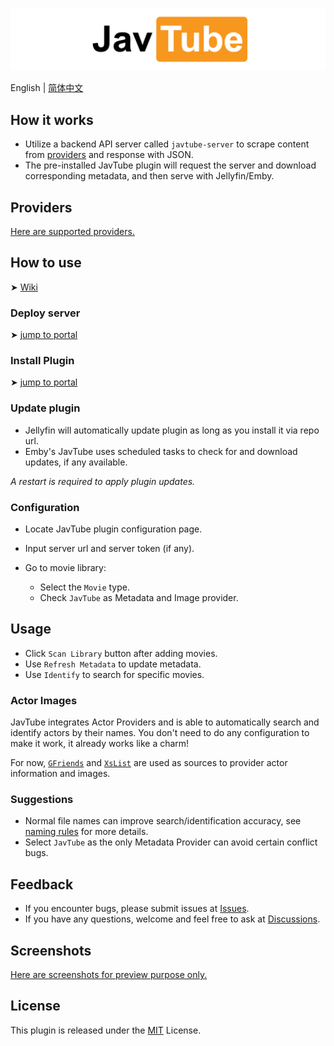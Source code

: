 ![Plugin Banner](logos/banner.png)

English | [简体中文](README_ZH.md)

## How it works

- Utilize a backend API server called `javtube-server` to scrape content from [providers](#providers) and response with JSON.
- The pre-installed JavTube plugin will request the server and download corresponding metadata, and then serve with Jellyfin/Emby.

## Providers

[Here are supported providers.](https://github.com/javtube/jellyfin-plugin-javtube/wiki/%E6%95%B0%E6%8D%AE%E6%9D%A5%E6%BA%90)

## How to use

➤ [Wiki](https://github.com/javtube/jellyfin-plugin-javtube/wiki)

### Deploy server

➤ [jump to portal](https://github.com/javtube/jellyfin-plugin-javtube/wiki/%E5%90%8E%E7%AB%AF%E9%83%A8%E7%BD%B2)

### Install Plugin

➤ [jump to portal](https://github.com/javtube/jellyfin-plugin-javtube/wiki/%E6%8F%92%E4%BB%B6%E5%AE%89%E8%A3%85)

### Update plugin

- Jellyfin will automatically update plugin as long as you install it via repo url.
- Emby's JavTube uses scheduled tasks to check for and download updates, if any available.

*A restart is required to apply plugin updates.*

### Configuration

- Locate JavTube plugin configuration page.
- Input server url and server token (if any).
- Go to movie library:

  - Select the `Movie` type.
  - Check `JavTube` as Metadata and Image provider.

## Usage

- Click `Scan Library` button after adding movies.
- Use `Refresh Metadata` to update metadata.
- Use `Identify` to search for specific movies.

### Actor Images

JavTube integrates Actor Providers and is able to automatically search and identify actors by their names. You don't need to do any configuration to make it work, it already works like a charm!

For now, [`GFriends`](https://github.com/xinxin8816/gfriends) and [`XsList`](https://xslist.org/zh) are used as sources to provider actor information and images.

### Suggestions

- Normal file names can improve search/identification accuracy, see [naming rules](https://github.com/javtube/jellyfin-plugin-javtube/wiki/%E5%91%BD%E5%90%8D%E8%A7%84%E8%8C%83) for more details.
- Select `JavTube` as the only Metadata Provider can avoid certain conflict bugs.

## Feedback

- If you encounter bugs, please submit issues at [Issues](https://github.com/javtube/jellyfin-plugin-javtube/issues).
- If you have any questions, welcome and feel free to ask at [Discussions](https://github.com/javtube/jellyfin-plugin-javtube/discussions).

## Screenshots

[Here are screenshots for preview purpose only.](https://github.com/javtube/jellyfin-plugin-javtube/wiki/%E6%95%88%E6%9E%9C%E9%A2%84%E8%A7%88)

## License

This plugin is released under the [MIT](https://github.com/javtube/jellyfin-plugin-javtube/blob/main/LICENSE) License.
